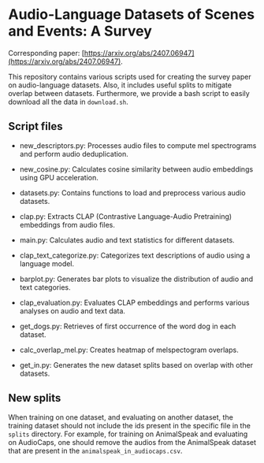 # Audio-Language Datasets of Scenes and Events: A Survey

Corresponding paper: [https://arxiv.org/abs/2407.06947](https://arxiv.org/abs/2407.06947).

This repository contains various scripts used for creating the survey paper on audio-language datasets. Also, it includes useful splits to mitigate overlap between datasets. Furthermore, we provide a bash script to easily download all the data in `download.sh`.

## Script files

- new_descriptors.py: Processes audio files to compute mel spectrograms and perform audio deduplication.

- new_cosine.py: Calculates cosine similarity between audio embeddings using GPU acceleration.

- datasets.py: Contains functions to load and preprocess various audio datasets.

- clap.py: Extracts CLAP (Contrastive Language-Audio Pretraining) embeddings from audio files.

- main.py: Calculates audio and text statistics for different datasets.

- clap_text_categorize.py: Categorizes text descriptions of audio using a language model.

- barplot.py: Generates bar plots to visualize the distribution of audio and text categories.

- clap_evaluation.py: Evaluates CLAP embeddings and performs various analyses on audio and text data.

 - get_dogs.py: Retrieves of first occurrence of the word dog in each dataset.

 - calc_overlap_mel.py: Creates heatmap of melspectogram overlaps.

 - get_in.py: Generates the new dataset splits based on overlap with other datasets.

## New splits

When training on one dataset, and evaluating on another dataset, the training dataset should not include the ids present in the specific file in the `splits` directory. 
For example, for training on AnimalSpeak and evaluating on AudioCaps, one should remove the audios from the AnimalSpeak dataset that are present in the `animalspeak_in_audiocaps.csv`. 

